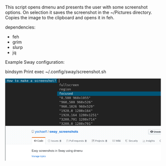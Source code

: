 This script opens dmenu and presents the user with some screenshot options.
On selection it saves the screenshot in the ~/Pictures directory. Copies the 
image to the clipboard and opens it in feh.

dependencies:
 - feh
 - grim
 - slurp
 - jq

Example Sway configuration:

bindsym Print exec ~/.config/sway/screenshot.sh

![example](dmenu_example.png)
